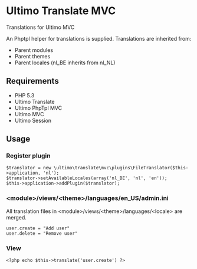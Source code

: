 # Ultimo Translate MVC
Translations for Ultimo MVC

An Phptpl helper for translations is supplied. Translations are inherited from:
* Parent modules
* Parent themes
* Parent locales (nl_BE inherits from nl_NL)

## Requirements
* PHP 5.3
* Ultimo Translate
* Ultimo PhpTpl MVC
* Ultimo MVC
* Ultimo Session

## Usage
### Register plugin
	$translator = new \ultimo\translate\mvc\plugins\FileTranslator($this->application, 'nl');
    $translator->setAvailableLocales(array('nl_BE', 'nl', 'en'));
    $this->application->addPlugin($translator);

### &lt;module&gt;/views/&lt;theme&gt;/languages/en_US/admin.ini
All translation files in &lt;module&gt;/views/&lt;theme&gt;/languages/&lt;locale&gt; are merged.

	user.create = "Add user"
	user.delete = "Remove user"

### View
	<?php echo $this->translate('user.create') ?>